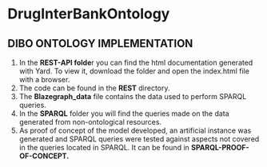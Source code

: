 # DrugInterBankOntology

<h2>DIBO ONTOLOGY IMPLEMENTATION</h2>
<ol>
  <li>In the <b>REST-API folde</b>r you can find the html documentation generated with Yard. To view it, download the folder and open the index.html file with a browser.</li>
  <li>The code can be found in the <b>REST</b> directory.</li>
  <li>The <b>Blazegraph_data</b> file contains the data used to perform SPARQL queries.</li>
  <li>In the <b>SPARQL</b> folder you will find the queries made on the data generated from non-ontological resources.</li>
  <li>As proof of concept of the model developed, an artificial instance was generated and SPARQL queries were tested against aspects not covered in the queries located in SPARQL. It can be found in <b>SPARQL-PROOF-OF-CONCEPT.</b></li>
</ol>
